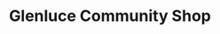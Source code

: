 ---
title: "Glenluce Community Shop"
url: /glenluce/glenluce-community-shop/
shop: Gebrauchtwaren
---